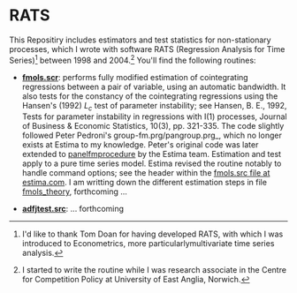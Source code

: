 # RATS

This Repositiry includes estimators and test statistics for non-stationary processes, which I wrote with software RATS (Regression Analysis for Time Series)[^1] between 1998 and 2004.[^2] You'll find the following routines:

- [__fmols.scr__](fmols.src): performs fully modified estimation of cointegrating regressions between a pair of variable, using an automatic bandwidth. It also tests for the constancy of the cointegrating regressions using the Hansen's (1992) $L_c$ test of parameter instability; see Hansen, B. E., 1992, Tests for parameter instability in regressions with I(1) processes, Journal of Business & Economic Statistics, 10(3), pp. 321-335. The code slightly followed Peter Pedroni's group-fm.prg/pangroup.prg_, which no longer exists at Estima to my knowledge. Peter's original code was later extended to [panelfmprocedure](https://estima.com/webhelp/topics/panelfmprocedure.html) by the Estima team. Estimation and test apply to a pure time series model. Estima revised the routine notably to handle command options; see the header within the [fmols.src file at estima.com](https://www.estima.com/procs_perl/fmols.src). I am writting down the different estimation steps in file [fmols_theory](fmols_theory.md), forthcoming ...

- [__adfjtest.src__](adfjtest.src): ... forthcoming

[^1]: I'd like to thank Tom Doan for having developed RATS, with which I was introduced to Econometrics, more particularlymultivariate time series analysis.

[^2]: I started to write the routine while I was research associate in the Centre for Competition Policy at University of East Anglia, Norwich.
